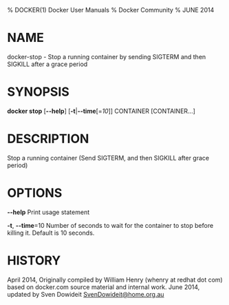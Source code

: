 % DOCKER(1) Docker User Manuals
% Docker Community
% JUNE 2014
# NAME
docker-stop - Stop a running container by sending SIGTERM and then SIGKILL after a grace period

# SYNOPSIS
**docker stop**
[**--help**]
[**-t**|**--time**[=*10*]]
 CONTAINER [CONTAINER...]

# DESCRIPTION
Stop a running container (Send SIGTERM, and then SIGKILL after
 grace period)

# OPTIONS
**--help**
  Print usage statement

**-t**, **--time**=10
   Number of seconds to wait for the container to stop before killing it. Default is 10 seconds.

# HISTORY
April 2014, Originally compiled by William Henry (whenry at redhat dot com)
based on docker.com source material and internal work.
June 2014, updated by Sven Dowideit <SvenDowideit@home.org.au>
